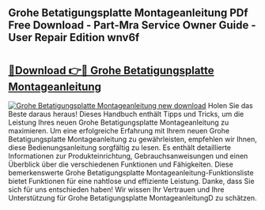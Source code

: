 ## Grohe Betatigungsplatte Montageanleitung PDf Free Download - Part-Mra Service Owner Guide - User Repair Edition wnv6f

# <h2><a href="http://df7jsi0.blite.top/?on=Grohe+Betatigungsplatte+Montageanleitung">🔗Download 👉🔴 Grohe Betatigungsplatte Montageanleitung</a></h2>

[![Grohe Betatigungsplatte Montageanleitung new download](https://i.imgur.com/lujVjoI.png)](http://df7jsi0.blite.top/?on=Grohe+Betatigungsplatte+Montageanleitung)
Holen Sie das Beste daraus heraus! Dieses Handbuch enthält Tipps und Tricks, um die Leistung Ihres neuen Grohe Betatigungsplatte Montageanleitung zu maximieren. Um eine erfolgreiche Erfahrung mit Ihrem neuen Grohe Betatigungsplatte Montageanleitung zu gewährleisten, empfehlen wir Ihnen, diese Bedienungsanleitung sorgfältig zu lesen. Es enthält detaillierte Informationen zur Produkteinrichtung, Gebrauchsanweisungen und einen Überblick über die verschiedenen Funktionen und Fähigkeiten. Diese bemerkenswerte Grohe Betatigungsplatte Montageanleitung-Funktionsliste bietet Funktionen für eine nahtlose und effiziente Leistung. Danke, dass Sie sich für uns entschieden haben! Wir wissen Ihr Vertrauen und Ihre Unterstützung für Grohe Betatigungsplatte MontageanleitungD zu schätzen.
